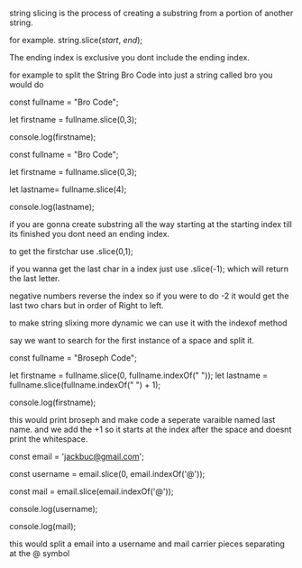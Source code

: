 

string slicing is the process of creating a substring from a portion of another string.


for example. string.slice(*start*, *end*);


The ending index is exclusive you dont include the ending index. 

for example to split the String Bro Code into just a string called bro you would do 

const fullname = "Bro Code";

let firstname = fullname.slice(0,3);

console.log(firstname);



const fullname = "Bro Code";

let firstname = fullname.slice(0,3);

let lastname= fullname.slice(4);

console.log(lastname);


if you are gonna create substring all the way starting at the starting index till its finished you dont need an ending index. 



to get the firstchar use .slice(0,1);


if you wanna get the last char in a index just use .slice(-1); which will return the last letter. 

negative numbers reverse the index so if you were to do -2 it would get the last two chars but in order of Right to left. 


to make string slixing more dynamic we can use it with the indexof method 

say we want to search for the first instance of a space and split it. 

const fullname = "Broseph Code";

let firstname = fullname.slice(0, fullname.indexOf(" "));
let lastname = fullname.slice(fullname.indexOf(" ") + 1);

console.log(firstname);

this would print broseph and make code a seperate varaible named last name. and we add the +1 so it starts at the index after the space and doesnt print the whitespace. 



const email = 'jackbuc@gmail.com';

  

const username = email.slice(0, email.indexOf('@'));

const mail = email.slice(email.indexOf('@'));

  

console.log(username);

console.log(mail);


this would split a email into a username and mail carrier pieces separating at the @ symbol 